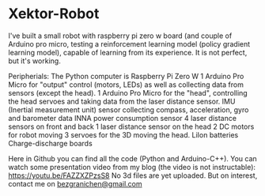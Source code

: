 # Xektor-Robot
I've built a small robot with raspberry pi zero w board (and couple of Arduino pro micro, testing a reinforcement learning model (policy gradient learning model), capable of learning from its experience. It is not perfect, but it's working.

Peripherials:
The Python computer is Raspberry Pi Zero W
1 Arduino Pro Micro for "output" control (motors, LEDs) as well as collecting data from sensors (except the head).
1 Arduino Pro Micro for the "head", controlling the head servoes and taking data from the laser distance sensor.
IMU (Inertial measurement unit) sensor collecting compass, acceleration, gyro and barometer data
INNA power consumption sensor
4 laser distance sensors on front and back
1 laser distance sensor on the head
2 DC motors for robot moving
3 servoes for the 3D moving the head.
LiIon batteries
Charge-discharge boards

Here in Github you can find all the code (Python and Arduino-C++).
You can watch some presentation video from my blog (the video is not instructable): https://youtu.be/FAZZXZPzsS8
No 3d files are yet uploaded. But on interest, contact me on bezgranichen@gmail.com
